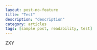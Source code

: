 ```yaml
---
layout: post-no-feature
title: "Test"
description: "description"
category: articles
tags: [sample post, readability, test]
---
```

ZXY